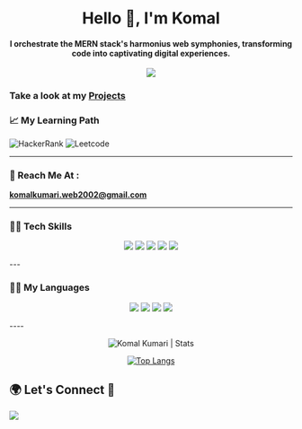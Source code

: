 <div align="center" text-color="white">
  
<h1 >Hello 👋, I'm Komal </h1>

<h4>I orchestrate the MERN stack's harmonius web symphonies, transforming code into captivating digital experiences.</h4>

[![](https://komarev.com/ghpvc/?username=Kajukomal)](https://github.com/Kajukomal) 

</div>


### Take a look at my [Projects](https://github.com/Kajukomal?tab=repositories)

### 📈 My Learning Path 

![HackerRank](https://www.hackerrank.com/dashboard)
![Leetcode](https://leetcode.com/Kajukomal/)

---

### 📧 Reach Me At : 
**komalkumari.web2002@gmail.com**

----

### 👨‍💻 Tech Skills

<div align="center">
  
![](https://img.shields.io/badge/React-800080?style=for-the-badge&logo=react&logoColor=white)
![](https://img.shields.io/badge/Node.js-43853D?style=for-the-badge&logo=node.js&logoColor=white)
![](https://img.shields.io/badge/MongoDB-%234ea94b.svg?style=for-the-badge&logo=mongodb&logoColor=white)
![](https://img.shields.io/badge/express.js-%23404d59.svg?style=for-the-badge&logo=express&logoColor=%2361DAFB)
![](https://img.shields.io/badge/JavaScript-F7DF1E?style=for-the-badge&logo=javascript&logoColor=black)

</div>
---

### 👩‍💻 My Languages 
<div align="center">

![](https://img.shields.io/badge/c-%2300599C.svg?style=for-the-badge&logo=c&logoColor=white)
![](https://img.shields.io/badge/mysql-%2300f.svg?style=for-the-badge&logo=mysql&logoColor=white)
![](https://img.shields.io/badge/c++-%2300599C.svg?style=for-the-badge&logo=c%2B%2B&logoColor=white)
![](https://img.shields.io/badge/java-%23ED8B00.svg?style=for-the-badge&logo=openjdk&logoColor=white)

 </div>
----

<p align="center"> 
  <img src="https://github-readme-stats.vercel.app/api?username=Kajukomal&show_icons=true" alt="Komal Kumari | Stats" />
  </p> 
  
<div align="center">
  
  [![Top Langs](https://github-readme-stats.vercel.app/api/top-langs/?username=Kajukomal&)](https://github.com/Kajukomal/github-readme-stats)
  
  </div>
  
  
## 🌍 Let's Connect 🤝

<a href="https://www.linkedin.com/in/komal-kumari-a92ba420a/"><img src="https://img.shields.io/badge/LinkedIn-0077B5?style=for-the-badge&logo=linkedin&logoColor=white"/></a>
